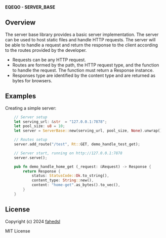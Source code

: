 **EQEQO - SERVER_BASE**

## Overview
The server base library provides a basic server implementation. The server can be used to host static files and handle HTTP requests.
The server will be able to handle a request and return the response to the client according to the routes provided by the developer.


+ Requests can be any HTTP request.
+ Routes are formed by the path, the HTTP request type, and the function to handle the request. The function must return a Response instance.
+ Responses type are identified by the content type and are returned as bytes for browsers.

## Examples

Creating a simple server:

```rust
	// Server setup
	let serving_url: &str  = "127.0.0.1:7878";
	let pool_size: u8 = 10;
	let server = ServerBase::new(serving_url, pool_size, None).unwrap();

	// Routes setup
	server.add_route("/test", Rt::GET, demo_handle_test_get);

	// Server start, running on http://127.0.0.1:7878
	server.serve();

	pub fn demo_handle_home_get (_request: &Request) -> Response {
		return Response {
			status: StatusCode::Ok.to_string(),
			content_type: String::new(),
			content: "home-get".as_bytes().to_vec(),
		}
	}
```

## License

Copyright (c) 2024 [fahedsl](https://gitlab.com/fahedsl)

MIT License
